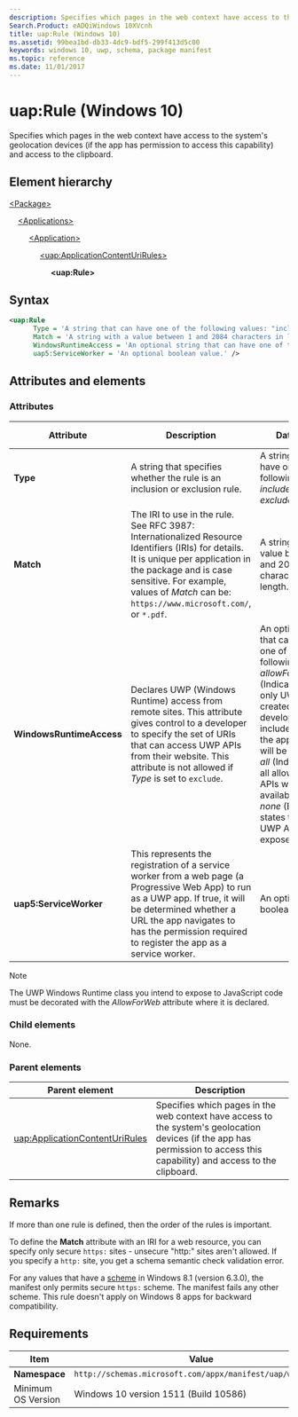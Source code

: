 ```yaml
---
description: Specifies which pages in the web context have access to the system's geolocation devices and access to the clipboard (Windows 10).
Search.Product: eADQiWindows 10XVcnh
title: uap:Rule (Windows 10)
ms.assetid: 99bea1bd-db33-4dc9-bdf5-299f413d5c00
keywords: windows 10, uwp, schema, package manifest
ms.topic: reference
ms.date: 11/01/2017
---
```


# uap:Rule (Windows 10)

Specifies which pages in the web context have access to the system's geolocation devices (if the app has permission to access this capability) and access to the clipboard.

## Element hierarchy

[\<Package\>](element-package.md)

&nbsp;&nbsp;&nbsp;&nbsp;[\<Applications\>](element-applications.md)

&nbsp;&nbsp;&nbsp;&nbsp; &nbsp;&nbsp;&nbsp;&nbsp;[\<Application\>](element-application.md)

&nbsp;&nbsp;&nbsp;&nbsp; &nbsp;&nbsp;&nbsp;&nbsp; &nbsp;&nbsp;&nbsp;&nbsp;[\<uap:ApplicationContentUriRules\>](element-uap-applicationcontenturirules.md)

&nbsp;&nbsp;&nbsp;&nbsp; &nbsp;&nbsp;&nbsp;&nbsp; &nbsp;&nbsp;&nbsp;&nbsp; &nbsp;&nbsp;&nbsp;&nbsp;**\<uap:Rule\>**

## Syntax

```xml
<uap:Rule
      Type = 'A string that can have one of the following values: "include" or "exclude".'
      Match = 'A string with a value between 1 and 2084 characters in length.'
      WindowsRuntimeAccess = 'An optional string that can have one of the following values: "allowForWebOnly", "all", or "none".' 
      uap5:ServiceWorker = 'An optional boolean value.' />
```

## Attributes and elements

### Attributes

| Attribute | Description | Data type | Required | Default value |
|-|-|-|-|-|
| **Type** | A string that specifies whether the rule is an inclusion or exclusion rule. | A string that can have one of the following values: *include* or *exclude*. | Yes |  |
| **Match** | The IRI to use in the rule. See RFC 3987: Internationalized Resource Identifiers (IRIs) for details. It is unique per application in the package and is case sensitive. For example, values of *Match* can be: `https://www.microsoft.com/`, or `*.pdf`. | A string with a value between 1 and 2084 characters in length. | Yes |  |
| **WindowsRuntimeAccess** | Declares UWP (Windows Runtime) access from remote sites. This attribute gives control to a developer to specify the set of URIs that can access UWP APIs from their website. This attribute is not allowed if *Type* is set to `exclude`. | An optional string that can have one of the following values: *allowForWebOnly* (Indicates that only UWP APIs created by the developer and included inside the app package will be exposed.), *all* (Indicates that all allowed UWP APIs will be available.), or *none* (Explicitly states that no UWP APIs will be exposed.). | No | *none* |
| **uap5:ServiceWorker** | This represents the registration of a service worker from a web page (a Progressive Web App) to run as a UWP app. If true, it will be determined whether a URL the app navigates to has the permission required to register the app as a service worker. | An optional boolean value. | No |  |

> [!NOTE]
> The UWP Windows Runtime class you intend to expose to JavaScript code must be decorated with the *AllowForWeb* attribute where it is declared.

### Child elements

None.

### Parent elements

| Parent element | Description |
|-|-|
| [uap:ApplicationContentUriRules](element-uap-applicationcontenturirules.md) | Specifies which pages in the web context have access to the system's geolocation devices (if the app has permission to access this capability) and access to the clipboard. |

## Remarks

If more than one rule is defined, then the order of the rules is important.

To define the **Match** attribute with an IRI for a web resource, you can specify only secure `https:` sites - unsecure "http:" sites aren't allowed. If you specify a `http:` site, you get a schema semantic check validation error.

For any values that have a [scheme](/windows/uwp/launch-resume/launch-maps-app) in Windows 8.1 (version 6.3.0), the manifest only permits secure `https:` scheme. The manifest fails any other scheme. This rule doesn't apply on Windows 8 apps for backward compatibility.

## Requirements

| Item | Value |
|--|--|
| **Namespace** | `http://schemas.microsoft.com/appx/manifest/uap/windows10` |
| Minimum OS Version | Windows 10 version 1511 (Build 10586) |
